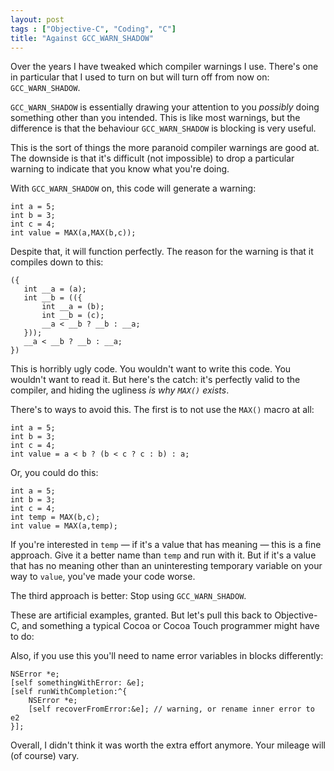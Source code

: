 ```yaml
---
layout: post
tags : ["Objective-C", "Coding", "C"]
title: "Against GCC_WARN_SHADOW"
---
```

Over the years I have tweaked which compiler warnings I use. There's one in particular that I used to turn on but will turn off from now on: `GCC_WARN_SHADOW`.

`GCC_WARN_SHADOW` is essentially drawing your attention to you *possibly* doing something other than you intended. This is like most warnings, but the difference is that the behaviour `GCC_WARN_SHADOW` is blocking is very useful.

This is the sort of things the more paranoid compiler warnings are good at. The downside is that it's difficult (not impossible) to drop a particular warning to indicate that you know what you're doing.

With `GCC_WARN_SHADOW` on, this code will generate a warning:

	int a = 5;
	int b = 3;
	int c = 4;
    int value = MAX(a,MAX(b,c));

Despite that, it will function perfectly. The reason for the warning is that it compiles down to this:

    ({
       int __a = (a);
       int __b = (({
           int __a = (b);
           int __b = (c);
           __a < __b ? __b : __a;
       }));
       __a < __b ? __b : __a;
    })

This is horribly ugly code. You wouldn't want to write this code. You wouldn't want to read it. But here's the catch: it's perfectly valid to the compiler, and hiding the ugliness *is why `MAX()` exists*.

There's to ways to avoid this. The first is to not use the `MAX()` macro at all:

	int a = 5;
	int b = 3;
	int c = 4;
    int value = a < b ? (b < c ? c : b) : a;

Or, you could do this:

	int a = 5;
	int b = 3;
	int c = 4;
	int temp = MAX(b,c);
    int value = MAX(a,temp);

If you're interested in `temp` — if it's a value that has meaning — this is a fine approach. Give it a better name than `temp` and run with it. But if it's a value that has no meaning other than an uninteresting temporary variable on your way to `value`, you've made your code worse.

The third approach is better: Stop using `GCC_WARN_SHADOW`.

These are artificial examples, granted. But let's pull this back to Objective-C, and something a typical Cocoa or Cocoa Touch programmer might have to do:

Also, if you use this you'll need to name error variables in blocks differently:

	NSError *e;
	[self somethingWithError: &e];
	[self runWithCompletion:^{
		NSError *e;
		[self recoverFromError:&e]; // warning, or rename inner error to e2
	}];

Overall, I didn't think it was worth the extra effort anymore. Your mileage will (of course) vary.